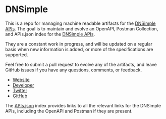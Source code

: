 # DNSimpleThis is a repo for managing machine readable artifacts for the [DNSimple APIs](http://dnsimple.com). The goal is to maintain and evolve an OpenAPI, Postman Collection, and APIs.json index for the [DNSimple APIs](http://dnsimple.com).They are a constant work in progress, and will be updated on a regular basis when new information is added, or more of the specifications are supported.Feel free to submit a pull request to evolve any of the artifacts, and leave GitHub issues if you have any questions, comments, or feedback.- [Website](http://dnsimple.com)- [Developer](http://dnsimple.com)- [Twitter](https://twitter.com/dnsimple)- [GitHub](https://github.com/dnsimple)The [APIs.json](https://github.com/api-evangelist/dnsimple/blob/master/apis.json) index provides links to all the relevant links for the DNSimple APIs, including the OpenAPI and Postman if they are present.